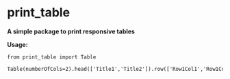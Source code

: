 # print_table<br>
**A simple package to print responsive tables**<br>

**Usage:**


    from print_table import Table

    Table(numberOfCols=2).head(['Title1','Title2']).row(['Row1Col1','Row1Col2']).printTable()
